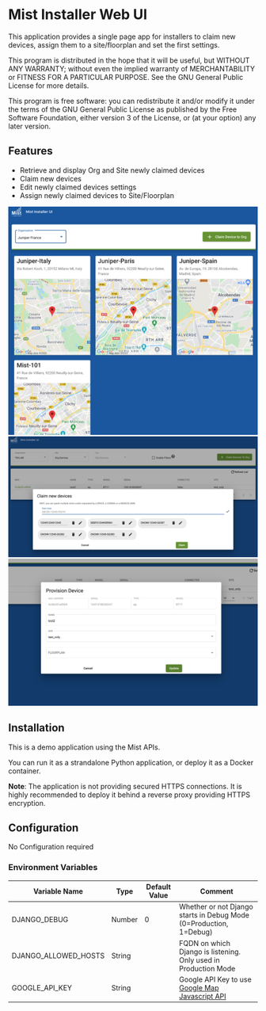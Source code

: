 # Mist Installer Web UI
 
This application provides a single page app for installers to claim new devices, assign them to a site/floorplan and set the first settings.

This program is distributed in the hope that it will be useful, but WITHOUT ANY WARRANTY; without even the implied warranty of MERCHANTABILITY or FITNESS FOR A PARTICULAR PURPOSE. See the GNU General Public License for more details.

This program is free software: you can redistribute it and/or modify it under the terms of the GNU General Public License as published by the Free Software Foundation, either version 3 of the License, or (at your option) any later version.

## Features
- Retrieve and display Org and Site newly claimed devices 
- Claim new devices
- Edit newly claimed devices settings
- Assign newly claimed devices to Site/Floorplan

<img src="https://github.com/tmunzer/mist_claim_web_ui/blob/main/._readme/login.png"  />
<img src="https://github.com/tmunzer/mist_claim_web_ui/blob/main/._readme/claim.png"  />
<img src="https://github.com/tmunzer/mist_claim_web_ui/blob/main/._readme/edit.png" />


## Installation

This is a demo application using the Mist APIs.

You can run it as a strandalone Python application, or deploy it as a Docker container.

**Note**: The application is not providing secured HTTPS connections. It is highly recommended to deploy it behind a reverse proxy providing HTTPS encryption.


## Configuration
No Configuration required


### Environment Variables
| Variable Name | Type | Default Value | Comment |
| ------------- | ---- | ------------- | ------- |
DJANGO_DEBUG | Number | 0 | Whether or not Django starts in Debug Mode (0=Production, 1=Debug) |
DJANGO_ALLOWED_HOSTS | String |  | FQDN on which Django is listening. Only used in Production Mode |
GOOGLE_API_KEY | String | | Google API Key to use [Google Map Javascript API](https://developers.google.com/maps/documentation/javascript/overview#js_api_loader_package) |
